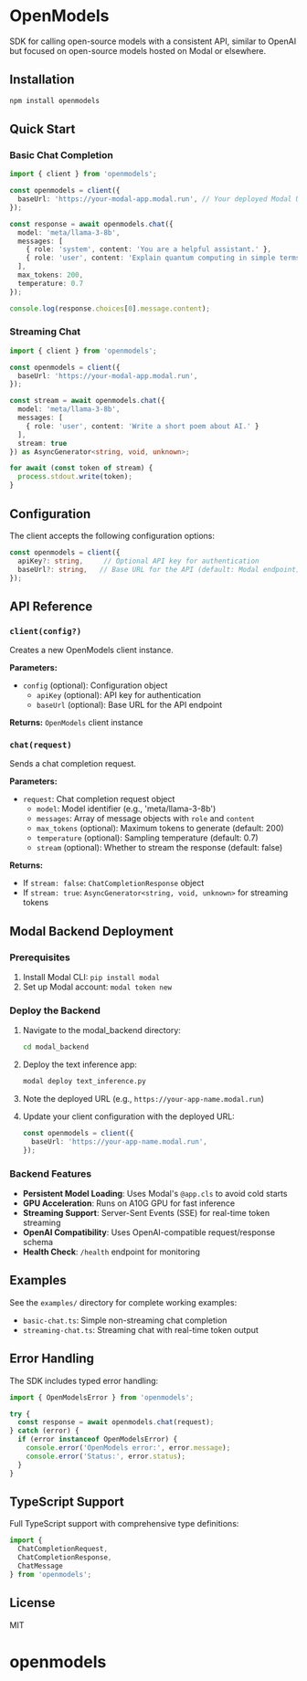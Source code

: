 # OpenModels

SDK for calling open-source models with a consistent API, similar to OpenAI but focused on open-source models hosted on Modal or elsewhere.

## Installation

```bash
npm install openmodels
```

## Quick Start

### Basic Chat Completion

```typescript
import { client } from 'openmodels';

const openmodels = client({
  baseUrl: 'https://your-modal-app.modal.run', // Your deployed Modal URL
});

const response = await openmodels.chat({
  model: 'meta/llama-3-8b',
  messages: [
    { role: 'system', content: 'You are a helpful assistant.' },
    { role: 'user', content: 'Explain quantum computing in simple terms.' }
  ],
  max_tokens: 200,
  temperature: 0.7
});

console.log(response.choices[0].message.content);
```

### Streaming Chat

```typescript
import { client } from 'openmodels';

const openmodels = client({
  baseUrl: 'https://your-modal-app.modal.run',
});

const stream = await openmodels.chat({
  model: 'meta/llama-3-8b',
  messages: [
    { role: 'user', content: 'Write a short poem about AI.' }
  ],
  stream: true
}) as AsyncGenerator<string, void, unknown>;

for await (const token of stream) {
  process.stdout.write(token);
}
```

## Configuration

The client accepts the following configuration options:

```typescript
const openmodels = client({
  apiKey?: string,     // Optional API key for authentication
  baseUrl?: string,   // Base URL for the API (default: Modal endpoint)
});
```

## API Reference

### `client(config?)`

Creates a new OpenModels client instance.

**Parameters:**
- `config` (optional): Configuration object
  - `apiKey` (optional): API key for authentication
  - `baseUrl` (optional): Base URL for the API endpoint

**Returns:** `OpenModels` client instance

### `chat(request)`

Sends a chat completion request.

**Parameters:**
- `request`: Chat completion request object
  - `model`: Model identifier (e.g., 'meta/llama-3-8b')
  - `messages`: Array of message objects with `role` and `content`
  - `max_tokens` (optional): Maximum tokens to generate (default: 200)
  - `temperature` (optional): Sampling temperature (default: 0.7)
  - `stream` (optional): Whether to stream the response (default: false)

**Returns:** 
- If `stream: false`: `ChatCompletionResponse` object
- If `stream: true`: `AsyncGenerator<string, void, unknown>` for streaming tokens

## Modal Backend Deployment

### Prerequisites

1. Install Modal CLI: `pip install modal`
2. Set up Modal account: `modal token new`

### Deploy the Backend

1. Navigate to the modal_backend directory:
   ```bash
   cd modal_backend
   ```

2. Deploy the text inference app:
   ```bash
   modal deploy text_inference.py
   ```

3. Note the deployed URL (e.g., `https://your-app-name.modal.run`)

4. Update your client configuration with the deployed URL:
   ```typescript
   const openmodels = client({
     baseUrl: 'https://your-app-name.modal.run',
   });
   ```

### Backend Features

- **Persistent Model Loading**: Uses Modal's `@app.cls` to avoid cold starts
- **GPU Acceleration**: Runs on A10G GPU for fast inference
- **Streaming Support**: Server-Sent Events (SSE) for real-time token streaming
- **OpenAI Compatibility**: Uses OpenAI-compatible request/response schema
- **Health Check**: `/health` endpoint for monitoring

## Examples

See the `examples/` directory for complete working examples:

- `basic-chat.ts`: Simple non-streaming chat completion
- `streaming-chat.ts`: Streaming chat with real-time token output

## Error Handling

The SDK includes typed error handling:

```typescript
import { OpenModelsError } from 'openmodels';

try {
  const response = await openmodels.chat(request);
} catch (error) {
  if (error instanceof OpenModelsError) {
    console.error('OpenModels error:', error.message);
    console.error('Status:', error.status);
  }
}
```

## TypeScript Support

Full TypeScript support with comprehensive type definitions:

```typescript
import { 
  ChatCompletionRequest, 
  ChatCompletionResponse, 
  ChatMessage 
} from 'openmodels';
```

## License

MIT

# openmodels
